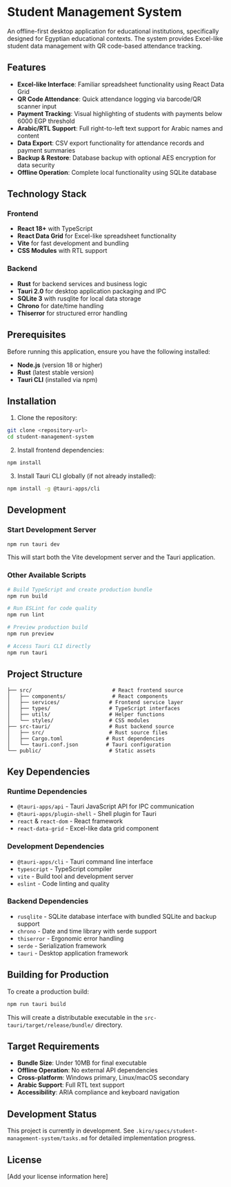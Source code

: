 # Student Management System

An offline-first desktop application for educational institutions, specifically designed for Egyptian educational contexts. The system provides Excel-like student data management with QR code-based attendance tracking.

## Features

- **Excel-like Interface**: Familiar spreadsheet functionality using React Data Grid
- **QR Code Attendance**: Quick attendance logging via barcode/QR scanner input
- **Payment Tracking**: Visual highlighting of students with payments below 6000 EGP threshold
- **Arabic/RTL Support**: Full right-to-left text support for Arabic names and content
- **Data Export**: CSV export functionality for attendance records and payment summaries
- **Backup & Restore**: Database backup with optional AES encryption for data security
- **Offline Operation**: Complete local functionality using SQLite database

## Technology Stack

### Frontend

- **React 18+** with TypeScript
- **React Data Grid** for Excel-like spreadsheet functionality
- **Vite** for fast development and bundling
- **CSS Modules** with RTL support

### Backend

- **Rust** for backend services and business logic
- **Tauri 2.0** for desktop application packaging and IPC
- **SQLite 3** with rusqlite for local data storage
- **Chrono** for date/time handling
- **Thiserror** for structured error handling

## Prerequisites

Before running this application, ensure you have the following installed:

- **Node.js** (version 18 or higher)
- **Rust** (latest stable version)
- **Tauri CLI** (installed via npm)

## Installation

1. Clone the repository:

```bash
git clone <repository-url>
cd student-management-system
```

2. Install frontend dependencies:

```bash
npm install
```

3. Install Tauri CLI globally (if not already installed):

```bash
npm install -g @tauri-apps/cli
```

## Development

### Start Development Server

```bash
npm run tauri dev
```

This will start both the Vite development server and the Tauri application.

### Other Available Scripts

```bash
# Build TypeScript and create production bundle
npm run build

# Run ESLint for code quality
npm run lint

# Preview production build
npm run preview

# Access Tauri CLI directly
npm run tauri
```

## Project Structure

```
├── src/                          # React frontend source
│   ├── components/               # React components
│   ├── services/                # Frontend service layer
│   ├── types/                   # TypeScript interfaces
│   ├── utils/                   # Helper functions
│   └── styles/                  # CSS modules
├── src-tauri/                   # Rust backend source
│   ├── src/                     # Rust source files
│   ├── Cargo.toml              # Rust dependencies
│   └── tauri.conf.json         # Tauri configuration
└── public/                      # Static assets
```

## Key Dependencies

### Runtime Dependencies

- `@tauri-apps/api` - Tauri JavaScript API for IPC communication
- `@tauri-apps/plugin-shell` - Shell plugin for Tauri
- `react` & `react-dom` - React framework
- `react-data-grid` - Excel-like data grid component

### Development Dependencies

- `@tauri-apps/cli` - Tauri command line interface
- `typescript` - TypeScript compiler
- `vite` - Build tool and development server
- `eslint` - Code linting and quality

### Backend Dependencies

- `rusqlite` - SQLite database interface with bundled SQLite and backup support
- `chrono` - Date and time library with serde support
- `thiserror` - Ergonomic error handling
- `serde` - Serialization framework
- `tauri` - Desktop application framework

## Building for Production

To create a production build:

```bash
npm run tauri build
```

This will create a distributable executable in the `src-tauri/target/release/bundle/` directory.

## Target Requirements

- **Bundle Size**: Under 10MB for final executable
- **Offline Operation**: No external API dependencies
- **Cross-platform**: Windows primary, Linux/macOS secondary
- **Arabic Support**: Full RTL text support
- **Accessibility**: ARIA compliance and keyboard navigation

## Development Status

This project is currently in development. See `.kiro/specs/student-management-system/tasks.md` for detailed implementation progress.

## License

[Add your license information here]
